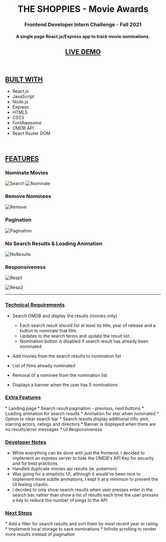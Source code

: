 <h1 align="center"><b>THE SHOPPIES - Movie Awards</b></h1>

<h3 align="center"><b>Frontend Developer
Intern Challenge - Fall 2021</b></h3>


<h4 align="center"> A single page React.js/Express app to track movie nominations.</h4>
<h2 align="center"><b><a href="http://grace-chung-the-shoppies.herokuapp.com/">
 LIVE DEMO </a></b></h2>
<br>  

<h2><b><ins>BUILT WITH</ins></b></h2>

* React.js
* JavaScript
* Node.js
* Express
* HTML5
* CSS3
* FontAwesome
* OMDB API
* React Router DOM

<br>

<h2><b><ins>FEATURES</ins></b></h2>

<h3>Nominate Movies</h3>

![Search](https://imgur.com/4ThQudx.gif)
![Nominate](https://imgur.com/jowKlsp.gif)

<h3>Remove Nominees</h3>

![Remove](https://imgur.com/xBTzbBF.gif)

<h3>Pagination</h3>

![Pagination](https://imgur.com/De9NKKy.gif)

<h3>No Search Results & Loading Animation</h3>

![NoResults](https://imgur.com/XmTz2Cq.gif)

<h3>Responsiveness</h3>

![Resp1](https://imgur.com/KxMHUXs.gif)

![Resp2](https://imgur.com/Mah7GIw.gif)


<hr>

<h3><b><ins>Technical Requirements</ins></b></h3>

* Search OMDB and display the results (movies only)
    * Each search result should list at least its title, year of release and a button to nominate
that film.
    * Updates to the search terms and update the result list
    * Nomination button is disabled if search result has already been nominated

* Add movies from the search results to nomination list
* List of films already nominated
* Removal of a nominee from the nomination list
* Displays a banner when the user has 5 nominations

<h3><b><ins>Extra Features</ins></b></h3>
* Landing page
* Search result pagination - previous, next buttons
* Loading animation for search results
* Animation for star when nominated
* Option to clear search bar 
* Search results display additional info: plot, starring actors, ratings and directors
* Banner is displayed when there are no results/error messages
* UI Responsiveness


<h3><b><ins>Developer Notes</ins></b></h3>

* While everything can be done with just the frontend, 
I decided to implement an express server to hide the OMDB's API Key
for security and for best practices.
* Handled duplicate movies api results (ie. pokemon)
* Was going for a simplistic UI, although it would've been nice to implement more subtle animations, 
I kept it at a minimum to prevent the UI feeling chaotic.
* I decided to only show search results when user presses enter in the search bar, rather than show a list of results each time
the user presses a key to reduce the number of pings to the API

<h3><b><ins>Next Steps</ins></b></h3>
* Add a filter for search results and sort them by most recent year or rating
* Implement local storage to save nominations
* Infinite scrolling to render more results instead of pagination